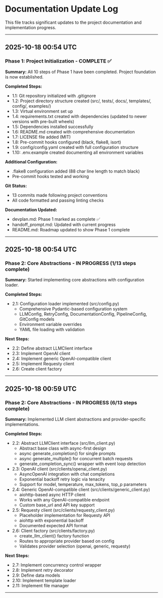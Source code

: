 # Documentation Update Log

This file tracks significant updates to the project documentation and implementation progress.

---

## 2025-10-18 00:54 UTC

### Phase 1: Project Initialization - COMPLETE ✅

**Summary:** All 10 steps of Phase 1 have been completed. Project foundation is now established.

**Completed Steps:**
- 1.1: Git repository initialized with .gitignore
- 1.2: Project directory structure created (src/, tests/, docs/, templates/, config/, examples/)
- 1.3: Virtual environment set up
- 1.4: requirements.txt created with dependencies (updated to newer versions with pre-built wheels)
- 1.5: Dependencies installed successfully
- 1.6: README.md created with comprehensive documentation
- 1.7: LICENSE file added (MIT)
- 1.8: Pre-commit hooks configured (black, flake8, isort)
- 1.9: config/config.yaml created with full configuration structure
- 1.10: .env.example created documenting all environment variables

**Additional Configuration:**
- .flake8 configuration added (88 char line length to match black)
- Pre-commit hooks tested and working

**Git Status:**
- 13 commits made following project conventions
- All code formatted and passing linting checks

**Documentation Updated:**
- devplan.md: Phase 1 marked as complete ✅
- handoff_prompt.md: Updated with current progress
- README.md: Roadmap updated to show Phase 1 complete

---

## 2025-10-18 00:54 UTC

### Phase 2: Core Abstractions - IN PROGRESS (1/13 steps complete)

**Summary:** Started implementing core abstractions with configuration loader.

**Completed Steps:**
- 2.1: Configuration loader implemented (src/config.py)
  - Comprehensive Pydantic-based configuration system
  - LLMConfig, RetryConfig, DocumentationConfig, PipelineConfig, GitConfig models
  - Environment variable overrides
  - YAML file loading with validation

**Next Steps:**
- 2.2: Define abstract LLMClient interface
- 2.3: Implement OpenAI client
- 2.4: Implement generic OpenAI-compatible client
- 2.5: Implement Requesty client
- 2.6: Create client factory

---

## 2025-10-18 00:59 UTC

### Phase 2: Core Abstractions - IN PROGRESS (6/13 steps complete)

**Summary:** Implemented LLM client abstractions and provider-specific implementations.

**Completed Steps:**
- 2.2: Abstract LLMClient interface (src/llm_client.py)
  - Abstract base class with async-first design
  - async generate_completion() for single prompts
  - async generate_multiple() for concurrent batch requests
  - generate_completion_sync() wrapper with event loop detection
- 2.3: OpenAI client (src/clients/openai_client.py)
  - AsyncOpenAI integration with chat completions
  - Exponential backoff retry logic via tenacity
  - Support for model, temperature, max_tokens, top_p parameters
- 2.4: Generic OpenAI-compatible client (src/clients/generic_client.py)
  - aiohttp-based async HTTP client
  - Works with any OpenAI-compatible endpoint
  - Custom base_url and API key support
- 2.5: Requesty client (src/clients/requesty_client.py)
  - Placeholder implementation for Requesty API
  - aiohttp with exponential backoff
  - Documented expected API format
- 2.6: Client factory (src/clients/factory.py)
  - create_llm_client() factory function
  - Routes to appropriate provider based on config
  - Validates provider selection (openai, generic, requesty)

**Next Steps:**
- 2.7: Implement concurrency control wrapper
- 2.8: Implement retry decorator
- 2.9: Define data models
- 2.10: Implement template loader
- 2.11: Implement file manager

---
